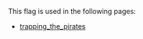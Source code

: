 This flag is used in the following pages:
 - [trapping_the_pirates](../events/trapping_the_pirates.md)

